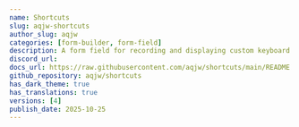 ```yaml
---
name: Shortcuts
slug: aqjw-shortcuts
author_slug: aqjw
categories: [form-builder, form-field]
description: A form field for recording and displaying custom keyboard shortcuts.
discord_url:
docs_url: https://raw.githubusercontent.com/aqjw/shortcuts/main/README.md
github_repository: aqjw/shortcuts
has_dark_theme: true
has_translations: true
versions: [4]
publish_date: 2025-10-25
---
```

